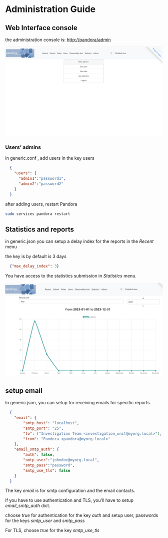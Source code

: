 # Administration Guide

## Web Interface console

the administration console is: [http://pandora/admin](http://pandora/admin)

![2233d150aba37edbe3082de5287dfc66.png](./_resources/2233d150aba37edbe3082de5287dfc66.png)

### Users’ admins

in generic.conf , add users in the key users

```json
  {
    "users": {
      "admin1":"password1", 
      "admin2":"password2"
    }
  }
```

after adding users, restart Pandora

```bash
sudo services pandora restart
```

## Statistics and reports

in generic.json you can setup a delay index for the reports in the *Recent* menu

the key is by default is 3 days

```json
  {"max_delay_index": 3}
```

You have access to the statistics submission in *Statistics* menu.

![ea0b52317f74f7ebc1df35cd36c940fe.png](./_resources/ea0b52317f74f7ebc1df35cd36c940fe.png)

## setup email

In generic.json, you can setup for receiving emails for specific reports.

```json
  {
    "email": {
        "smtp_host": "localhost",
        "smtp_port": "25",
        "to": ["Investigation Team <investigation_unit@myorg.local>"],
        "from": "Pandora <pandora@myorg.local>"
    },
    "email_smtp_auth": {
        "auth": false,
        "smtp_user":"johndoe@myorg.local",
        "smtp_pass":"password",
        "smtp_use_tls": false
    }
  }
```

The key *email* is for smtp configuration and the email contacts.

if you have to use authentication and TLS, you'll have to setup *email_smtp_auth* dict.

choose *true* for authentication for the key *auth*
and setup user, passwords for the keys *smtp_user* and *smtp_pass*

For TLS, choose *true*  for the key *smtp_use_tls*
